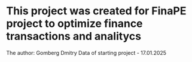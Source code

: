# This project was created for FinaPE project to optimize finance transactions and analitycs

The author: Gomberg Dmitry
Data of starting project - 17.01.2025
